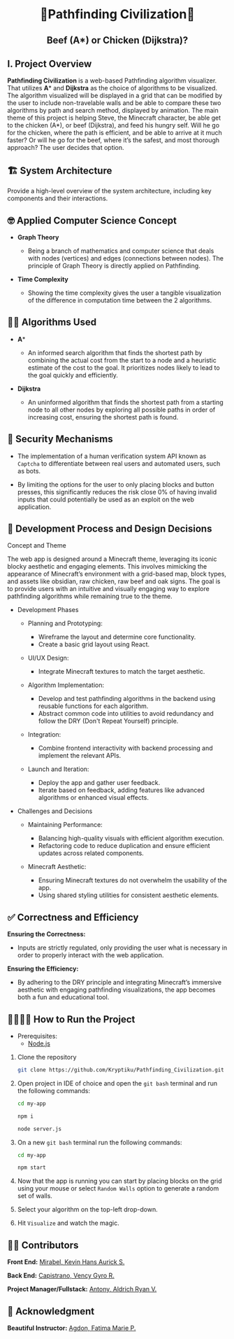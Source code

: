 <h1 align="center">🍗Pathfinding Civilization🥩</h1>
<h2 align="center">Beef (A*) or Chicken (Dijkstra)?</h2>

## I. Project Overview
**Pathfinding Civilization** is a web-based Pathfinding algorithm visualizer. That utilizes **A*** and **Dijkstra** as the choice of algorithms to be visualized. The algorithm visualized will be displayed in a grid that can be modified by the user to include non-travelable walls and be able to compare these two algorithms by path and search method, displayed by animation. The main theme of this project is helping Steve, the Minecraft character, be able get to the chicken (A*), or beef (Dijkstra), and feed his hungry self. Will he go for the chicken, where the path is efficient, and be able to arrive at it much faster? Or will he go for the beef, where it’s the safest, and most thorough approach? The user decides that option.

## 🏗️ System Architecture
Provide a high-level overview of the system architecture, including
key components and their interactions.

## 🤓 Applied Computer Science Concept
* **Graph Theory**
  * Being a branch of mathematics and computer science that deals with nodes (vertices) and edges (connections between nodes). The principle of Graph Theory is directly applied on Pathfinding.
    
* **Time Complexity**
  * Showing the time complexity gives the user a tangible visualization of the difference in computation time between the 2 algorithms.
    
## 😵‍💫 Algorithms Used
* **A***
  * An informed search algorithm that finds the shortest path by combining the actual cost from the start to a node and a heuristic estimate of the cost to the goal. It prioritizes nodes likely to lead to the goal quickly and efficiently.
    
* **Dijkstra**
  * An uninformed algorithm that finds the shortest path from a starting node to all other nodes by exploring all possible paths in order of increasing cost, ensuring the shortest path is found.
    
## 🔐 Security Mechanisms
* The implementation of a human verification system API known as `Captcha` to differentiate between real users and automated users, such as bots.
  
* By limiting the options for the user to only placing blocks and button presses, this significantly reduces the risk close 0% of having invalid inputs that could potentially be used as an exploit on the web application.

## 🤔 Development Process and Design Decisions
Concept and Theme

The web app is designed around a Minecraft theme, leveraging its iconic blocky aesthetic and engaging elements. This involves mimicking the appearance of Minecraft’s environment with a grid-based map, block types, and assets like obsidian, raw chicken, raw beef and oak signs. The goal is to provide users with an intuitive and visually engaging way to explore pathfinding algorithms while remaining true to the theme.

* Development Phases
  * Planning and Prototyping:
    * Wireframe the layout and determine core functionality.
    * Create a basic grid layout using React.
    
  * UI/UX Design:
    * Integrate Minecraft textures to match the target aesthetic.
      
  * Algorithm Implementation:
    * Develop and test pathfinding algorithms in the backend using reusable functions for each algorithm.
    * Abstract common code into utilities to avoid redundancy and follow the DRY (Don't Repeat Yourself) principle.

  * Integration:
    * Combine frontend interactivity with backend processing and implement the relevant APIs.

  * Launch and Iteration:
    * Deploy the app and gather user feedback.
    * Iterate based on feedback, adding features like advanced algorithms or enhanced visual effects.

* Challenges and Decisions
  * Maintaining Performance:
    * Balancing high-quality visuals with efficient algorithm execution.
    * Refactoring code to reduce duplication and ensure efficient updates across related components.

  * Minecraft Aesthetic:
    * Ensuring Minecraft textures do not overwhelm the usability of the app.
    * Using shared styling utilities for consistent aesthetic elements.

## ✅ Correctness and Efficiency

**Ensuring the Correctness:**
* Inputs are strictly regulated, only providing the user what is necessary in order to properly interact with the web application.

**Ensuring the Efficiency:**
  * By adhering to the DRY principle and integrating Minecraft’s immersive aesthetic with engaging pathfinding visualizations, the app becomes both a fun and educational tool.
    
## 🏃🏿‍♂️‍➡️ How to Run the Project
* Prerequisites:
  * [Node.js](https://nodejs.org/en)

1. Clone the repository
   ```bash
   git clone https://github.com/Kryptiku/Pathfinding_Civilization.git
   ```
   
2. Open project in IDE of choice and open the `git bash` terminal and run the following commands:
   ```bash
   cd my-app
   ```

   ```bash
   npm i
   ```

   ```bash
   node server.js
   ```

3. On a new `git bash` terminal run the following commands:
   ```bash
   cd my-app
   ```

   ```bash
   npm start
   ```

4. Now that the app is running you can start by placing blocks on the grid using your mouse or select `Random Walls` option to generate a random set of walls.

5. Select your algorithm on the top-left drop-down.

6. Hit `Visualize` and watch the magic.

## 🧑‍💻 Contributors
**Front End:** [Mirabel, Kevin Hans Aurick S.](https://github.com/kebinmirabel)

**Back End:** [Capistrano, Vency Gyro R.](https://github.com/KazuMoment)

**Project Manager/Fullstack:** [Antony, Aldrich Ryan V.](https://github.com/Kryptiku)

## 💖 Acknowledgment
**Beautiful Instructor:** [Agdon, Fatima Marie P.](https://github.com/marieemoiselle)
